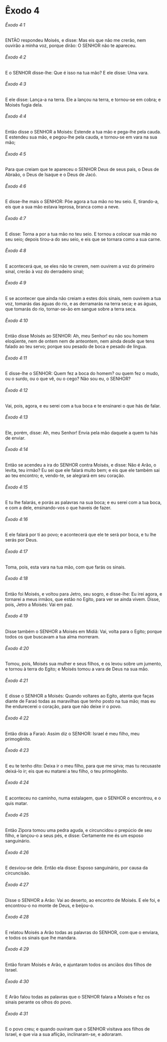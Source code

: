 # Êxodo 4

###### Êxodo 4:1

ENTÃO respondeu Moisés, e disse: Mas eis que não me crerão, nem ouvirão a minha voz, porque dirão: O SENHOR não te apareceu.

###### Êxodo 4:2

E o SENHOR disse-lhe: Que é isso na tua mão? E ele disse: Uma vara.

###### Êxodo 4:3

E ele disse: Lança-a na terra. Ele a lançou na terra, e tornou-se em cobra; e Moisés fugia dela.

###### Êxodo 4:4

Então disse o SENHOR a Moisés: Estende a tua mão e pega-lhe pela cauda. E estendeu sua mão, e pegou-lhe pela cauda, e tornou-se em vara na sua mão;

###### Êxodo 4:5

Para que creiam que te apareceu o SENHOR Deus de seus pais, o Deus de Abraão, o Deus de Isaque e o Deus de Jacó.

###### Êxodo 4:6

E disse-lhe mais o SENHOR: Põe agora a tua mão no teu seio. E, tirando-a, eis que a sua mão estava leprosa, branca como a neve.

###### Êxodo 4:7

E disse: Torna a por a tua mão no teu seio. E tornou a colocar sua mão no seu seio; depois tirou-a do seu seio, e eis que se tornara como a sua carne.

###### Êxodo 4:8

E acontecerá que, se eles não te crerem, nem ouvirem a voz do primeiro sinal, crerão à voz do derradeiro sinal;

###### Êxodo 4:9

E se acontecer que ainda não creiam a estes dois sinais, nem ouvirem a tua voz, tomarás das águas do rio, e as derramarás na terra seca; e as águas, que tomarás do rio, tornar-se-ão em sangue sobre a terra seca.

###### Êxodo 4:10

Então disse Moisés ao SENHOR: Ah, meu Senhor! eu não sou homem eloqüente, nem de ontem nem de anteontem, nem ainda desde que tens falado ao teu servo; porque sou pesado de boca e pesado de língua.

###### Êxodo 4:11

E disse-lhe o SENHOR: Quem fez a boca do homem? ou quem fez o mudo, ou o surdo, ou o que vê, ou o cego? Não sou eu, o SENHOR?

###### Êxodo 4:12

Vai, pois, agora, e eu serei com a tua boca e te ensinarei o que hás de falar.

###### Êxodo 4:13

Ele, porém, disse: Ah, meu Senhor! Envia pela mão daquele a quem tu hás de enviar.

###### Êxodo 4:14

Então se acendeu a ira do SENHOR contra Moisés, e disse: Não é Arão, o levita, teu irmão? Eu sei que ele falará muito bem; e eis que ele também sai ao teu encontro; e, vendo-te, se alegrará em seu coração.

###### Êxodo 4:15

E tu lhe falarás, e porás as palavras na sua boca; e eu serei com a tua boca, e com a dele, ensinando-vos o que haveis de fazer.

###### Êxodo 4:16

E ele falará por ti ao povo; e acontecerá que ele te será por boca, e tu lhe serás por Deus.

###### Êxodo 4:17

Toma, pois, esta vara na tua mão, com que farás os sinais.

###### Êxodo 4:18

Então foi Moisés, e voltou para Jetro, seu sogro, e disse-lhe: Eu irei agora, e tornarei a meus irmãos, que estão no Egito, para ver se ainda vivem. Disse, pois, Jetro a Moisés: Vai em paz.

###### Êxodo 4:19

Disse também o SENHOR a Moisés em Midiã: Vai, volta para o Egito; porque todos os que buscavam a tua alma morreram.

###### Êxodo 4:20

Tomou, pois, Moisés sua mulher e seus filhos, e os levou sobre um jumento, e tornou à terra do Egito; e Moisés tomou a vara de Deus na sua mão.

###### Êxodo 4:21

E disse o SENHOR a Moisés: Quando voltares ao Egito, atenta que faças diante de Faraó todas as maravilhas que tenho posto na tua mão; mas eu lhe endurecerei o coração, para que não deixe ir o povo.

###### Êxodo 4:22

Então dirás a Faraó: Assim diz o SENHOR: Israel é meu filho, meu primogênito.

###### Êxodo 4:23

E eu te tenho dito: Deixa ir o meu filho, para que me sirva; mas tu recusaste deixá-lo ir; eis que eu matarei a teu filho, o teu primogênito.

###### Êxodo 4:24

E aconteceu no caminho, numa estalagem, que o SENHOR o encontrou, e o quis matar.

###### Êxodo 4:25

Então Zípora tomou uma pedra aguda, e circuncidou o prepúcio de seu filho, e lançou-o a seus pés, e disse: Certamente me és um esposo sanguinário.

###### Êxodo 4:26

E desviou-se dele. Então ela disse: Esposo sanguinário, por causa da circuncisão.

###### Êxodo 4:27

Disse o SENHOR a Arão: Vai ao deserto, ao encontro de Moisés. E ele foi, e encontrou-o no monte de Deus, e beijou-o.

###### Êxodo 4:28

E relatou Moisés a Arão todas as palavras do SENHOR, com que o enviara, e todos os sinais que lhe mandara.

###### Êxodo 4:29

Então foram Moisés e Arão, e ajuntaram todos os anciãos dos filhos de Israel.

###### Êxodo 4:30

E Arão falou todas as palavras que o SENHOR falara a Moisés e fez os sinais perante os olhos do povo.

###### Êxodo 4:31

E o povo creu; e quando ouviram que o SENHOR visitava aos filhos de Israel, e que via a sua aflição, inclinaram-se, e adoraram.

